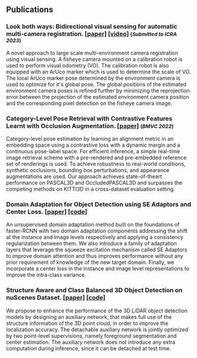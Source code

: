 ## Publications
### Look both ways: Bidirectional visual sensing for automatic multi-camera registration. [[paper]](https://arxiv.org/pdf/2208.07362.pdf) [[video]](https://youtu.be/R3raY0YA1-E) <span style="font-size:smaller;">(***Submitted to ICRA 2023***)</span>
 
A novel approach to large scale multi-environment camera registration using visual sensing. A fisheye camera mounted on a calibration robot is used to perform visual odometry (VO). The calibration robot is also equipped with an ArUco marker which is used to determine the scale of VO. The local ArUco marker pose determined by the environment camera is used to optimize for it's global pose. The global positions of the estimated environment camera poses is refined further by minimizing the reprojection error between the projection of the estimated environment camera position and the corresponding pixel detection on the fisheye camera image. 

### Category-Level Pose Retrieval with Contrastive Features Learnt with Occlusion Augmentation. [[paper]](https://arxiv.org/pdf/2208.06195.pdf) <span style="font-size:smaller;">(***BMVC 2022***)</span> 
Category-level pose estimation by learning an alignment metric in an embedding space using a contrastive loss with a dynamic margin and a continuous pose-label space. For efficient inference, a simple real-time image retrieval scheme with a pre-rendered and pre-embedded reference set of renderings is used. To achieve robustness to real-world conditions, synthetic occlusions, bounding box perturbations, and appearance augmentations are used. Our approach achieves state-of-theart performance on PASCAL3D and OccludedPASCAL3D and surpasses the competing methods on KITTI3D in a cross-dataset evaluation setting.


### Domain Adaptation for Object Detection using SE Adaptors and Center Loss. [[paper]](https://arxiv.org/pdf/2205.12923.pdf) [[code]](https://github.com/shreyasrajesh/DA-Object-Detection)
An unsupervised domain adaptation method built on the foundations of faster-RCNN with two domain adaptation components addressing the shift at the instance and image levels respectively and applying a consistency regularization between them. We also introduce a family of adaptation layers that leverage the squeeze excitation mechanism called SE Adaptors to improve domain attention and thus improves performance without any prior requirement of knowledge of the new target domain. Finally, we incorporate a center loss in the instance and image level representations to improve the intra-class variance.


### Structure Aware and Class Balanced 3D Object Detection on nuScenes Dataset. [[paper]](https://arxiv.org/pdf/2205.12519.pdf) [[code]](https://github.com/sushruthn96/Det3D)

We propose to enhance the performance of the 3D LiDAR object detection models by designing an auxiliary network, that makes full use of the structure information of the 3D point cloud, in order to improve the localization accuracy. The detachable auxiliary network is jointly optimized by two point-level supervisions, namely foreground segmentation and center estimation. The auxiliary network does not introduce any extra computation during inference, since it can be detached at test time.
